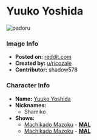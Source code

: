 # Yuuko Yoshida

![padoru](https://raw.githubusercontent.com/shadow578/Padoru-Padoru/master/Padoru/demon-girl-next-door-shamiko.png "Yuuko Yoshida")

### Image Info
* **Posted on:**     [reddit.com](https://www.reddit.com/r/Padoru/comments/d82a3r/shamiko_from_the_demon_girl_next_door_d/)
* **Created by:**    [u/ricozale](https://github.com/shadow578/Padoru-Padoru/blob/master/table-of-contents/creators/uricozale.md)
* **Contributor:**   shadow578

### Character Info
* **Name:**   [Yuuko Yoshida](https://myanimelist.net/character/170466)
* **Nicknames:**
  * Shamiko
* **Shows:**
  * [Machikado Mazoku](https://github.com/shadow578/Padoru-Padoru/blob/master/table-of-contents/shows/MachikadoMazoku.md) - [__MAL__](https://myanimelist.net/anime/39071/Machikado_Mazoku)
  * [Machikado Mazoku](https://github.com/shadow578/Padoru-Padoru/blob/master/table-of-contents/shows/MachikadoMazoku.md) - [__MAL__](https://myanimelist.net/manga/108566/Machikado_Mazoku)



